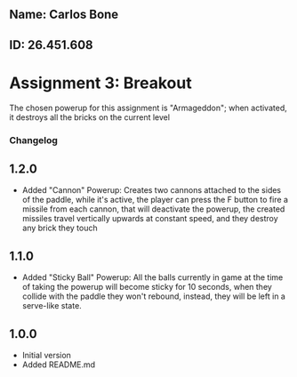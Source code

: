 ## Name: Carlos Bone
## ID: 26.451.608

# Assignment 3: Breakout

The chosen powerup for this assignment is "Armageddon"; when activated, it destroys all the bricks on the current level

### Changelog


## 1.2.0
- Added "Cannon" Powerup: Creates two cannons attached to the sides of the paddle, while it's active, the player can press the F button to fire a missile from each cannon, that will deactivate the powerup, the created missiles travel vertically upwards at constant speed, and they destroy any brick they touch 

## 1.1.0
- Added "Sticky Ball" Powerup: All the balls currently in game at the time of taking the powerup will become sticky for 10 seconds, when they collide with the paddle they won't rebound, instead, they will be left in a serve-like state.
## 1.0.0 
- Initial version
- Added README.md